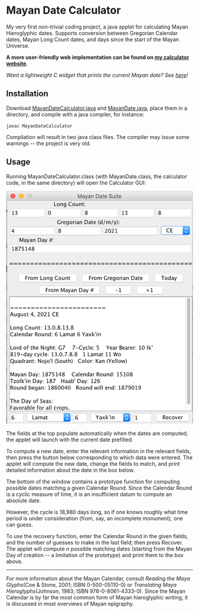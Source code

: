 # Mayan Date Calculator

My very first non-trivial coding project, a java applet for calculating Mayan Hieroglyphic dates.
Supports conversion between Gregorian Calendar dates, Mayan Long Count dates, and days since the start of the Mayan Universe.

**A more user-friendly web implementation can be found on [my calculator website](https://polar-gorge-17146.herokuapp.com/).**

*Want a lightweight C widget that prints the current Mayan date? See [here](https://github.com/pinkavat/currentMayanDate)!*

## Installation

Download [MayanDateCalculator.java](MayanDateCalculator.java) and [MayanDate.java](MayanDate.java), place them in a directory, and compile with a java compiler, for instance:
```
javac MayanDateCalculator
```
Compilation will result in two java class files. The compiler may issue some warnings -- the project is very old.

## Usage

Running MayanDateCalculator.class (with MayanDate.class, the calculator code, in the same directory) will open the Calculator GUI:

![A picture of the calculator GUI](example.png)

The fields at the top populate automatically when the dates are computed; the applet will launch with the current date prefilled.

To compute a new date, enter the relevant information in the relevant fields, then press the button below corresponding to which data were entered. The applet will compute the new date, change the fields to match, and print detailed information about the date in the box below.



The bottom of the window contains a prototype function for computing possible dates matching a given Calendar Round. Since the Calendar Round is a cyclic measure of time, it is an insufficient datum to compute an absolute date. 

However, the cycle is 18,980 days long, so if one knows roughly what time period is under consideration (from, say, an incomplete monument), one can guess. 

To use the recovery function, enter the Calendar Round in the given fields, and the number of guesses to make in the last field; then press Recover. The applet will compute *n* possible matching dates (starting from the Mayan Day of creation -- a limitation of the prototype) and print them to the box above.

---

For more information about the Mayan Calendar, consult *Reading the Maya Glyphs*(Coe & Stone, 2001; ISBN 0-500-05110-0) or *Translating Maya Hieroglyphs*(Johnson, 1983; ISBN 978-0-8061-4333-0). Since the Mayan Calendar is by far the most common form of Mayan hieroglyphic writing, it is discussed in most overviews of Mayan epigraphy.

